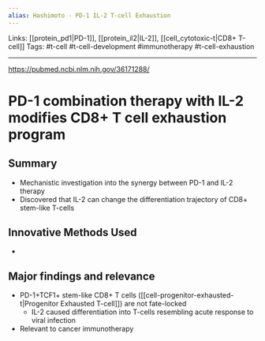 ```yaml
---
alias: Hashimoto - PD-1 IL-2 T-cell Exhaustion
---
```


Links: [[protein_pd1|PD-1]], [[protein_il2|IL-2]], [[cell_cytotoxic-t|CD8+ T-cell]]
Tags: #t-cell #t-cell-development #immunotherapy #t-cell-exhaustion 

---

https://pubmed.ncbi.nlm.nih.gov/36171288/

# PD-1 combination therapy with IL-2 modifies CD8+ T cell exhaustion program

## Summary
- Mechanistic investigation into the synergy between PD-1 and IL-2 therapy
- Discovered that IL-2 can change the differentiation trajectory of CD8+ stem-like T-cells

## Innovative Methods Used
- 

## Major findings and relevance
- PD-1+TCF1+ stem-like CD8+ T cells ([[cell-progenitor-exhausted-t|Progenitor Exhausted T-cell]]) are not fate-locked
	- IL-2 caused differentiation into T-cells resembling acute response to viral infection
- Relevant to cancer immunotherapy
